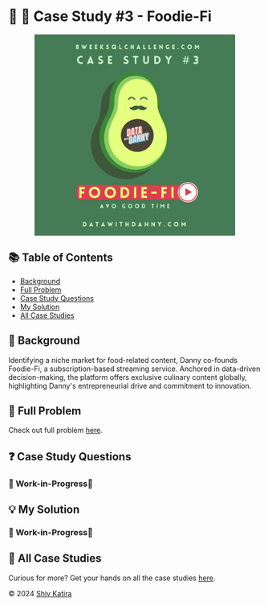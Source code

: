 # 🍕 🥑 Case Study #3 - Foodie-Fi
<p align="center">
<img src="../img/3.png" align="center" width="400" height="400" >

## 📚 Table of Contents
* [Background](#📌-background)
* [Full Problem](#🧩-full-problem)
* [Case Study Questions](#❓-case-study-questions)
* [My Solution](#💡-my-solution)
* [All Case Studies](#🏡-all-case-studies)

## 📌 Background

Identifying a niche market for food-related content, Danny co-founds Foodie-Fi, a subscription-based streaming service. Anchored in data-driven decision-making, the platform offers exclusive culinary content globally, highlighting Danny's entrepreneurial drive and commitment to innovation.

## 🧩 Full Problem

Check out full problem [here](https://8weeksqlchallenge.com/case-study-3/).

## ❓ Case Study Questions

### 🚧 Work-in-Progress🚧

## 💡 My Solution

### 🚧 Work-in-Progress🚧

## 🏡 All Case Studies

Curious for more? Get your hands on all the case studies [here](../README.md).

© 2024 [Shiv Katira](https://github.com/shivkatira)